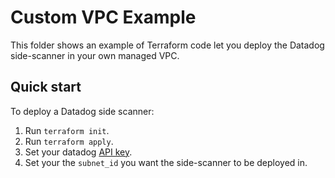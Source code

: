 # Custom VPC Example

This folder shows an example of Terraform code let you deploy the Datadog side-scanner in your own managed VPC.

## Quick start

To deploy a Datadog side scanner:

1. Run `terraform init`.
1. Run `terraform apply`.
1. Set your datadog [API key](https://docs.datadoghq.com/account_management/api-app-keys/).
1. Set your the `subnet_id` you want the side-scanner to be deployed in.